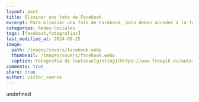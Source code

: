 ```yaml
---
layout: post
title: Eliminar una foto de Facebook
excerpt: Para eliminar una foto de Facebook, solo debes acceder a la foto y confirmar su eliminación.
categories: Redes-Sociales
tags: [facebook,fotografias]
last_modified_at: 2024-09-25
image:
  path: /images/covers/facebook.webp
  thumbnail: /images/covers/facebook.webp
  caption: Fotografía de [natanaelginting](https://www.freepik.es/autor/natanaelginting)
comments: true
share: true
author: victor_cuervo
---
```

undefined
